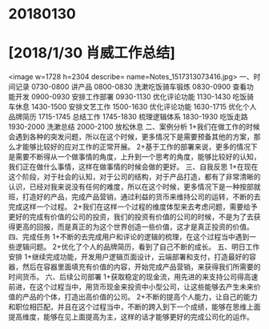 # 20180130

# [2018/1/30 肖威工作总结]
<image w=1728 h=2304 describe= name=Notes_1517313073416.jpg>
一、时间记录
0730-0800 讲产品
0800-0830 洗漱吃饭骑车锻炼
0830-0900 查看功能开发
0900-0930 安排工作部署
0930-1130 优化评论功能
1130-1430 吃饭骑车休息
1430-1500 安排文艺工作
1500-1630 优化评论功能
1630-1715 优化个人品牌简历
1715-1745 总结工作
1745-1830 梳理逻辑体系
1830-1930 吃饭走路
1930-2000 洗漱总结
2000-2100 放松休息
二、案例分析
1+我们在做工作的时候会遇到各种的突发问题，所以在这个时候，更多情况下是需要预备其他的方案，那么才能够比较好的应对工作的正常开展。
2+基于工作的部署来说，更多的情况下是需要不断得从一个做事情的角度，上升到一个思考的角度，能够比较好的认知，我们正在做什么事情，这样在做事情的时候会做的更好。
三、自我反思
1+在现在这个阶段，对于社会的认知，对于公司的结构，对于产品打造，都有了非常清晰的认识，已经对我来说没有任何的难度，所以在这个时候，更多情况下是一种按部就班，打造好的产品，完成产品营销，通过利益的货币来维持公司的运转，不断的去完成这样一个过程。
2+我们在这样一个过程的维度体型来去考虑问题，需要给予更好的完成有价值的公司的投资，我们的投资有价值的公司的时候，不是为了去获得更高的回报，而是真正的为这个世界创造一些价值，这才是真正投资的价值。
四、完成任务
1+不断的去完成用户和评论的逻辑的梳理，在这个过程当中遇到一些逻辑问题。
2+优化了个人的品牌简历，看到了自己不断的成长。
五、明日工作安排
1+继续完成功能，开发用户逻辑页面设计，云端部署和支付，打造最好的容器，然后在容器里面填充有价值的内容，开始完成产品营销，来获得我们所需要的时间货币。
六、后续公司部署
1+获取稳定的现金流，用先进的来支持公司得高速前进，在这个过程当中，用货币现金来投资中小型公司，让这些能够去产生未来价值的产品的个体，打造出高价值的公司。
2+不断的提高个人能力，让自己的能力和职位相匹配，并且在这个过程当中，不断的跨入到下一个成绩，能够在思维上面提高维度，能够在见上面提高为主，这样的话才能够更好的完成公司化的运作。

